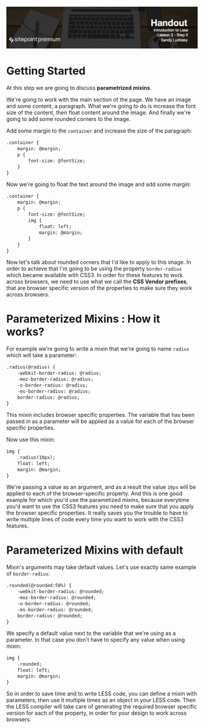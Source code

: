 ![](Introduction_to_Less/headers/3-5.jpg)
# Getting Started

At this step we are going to discuss **parametrized mixins**.

We're going to work with the main section of the page. We have an image and some content, a paragraph. What we're going to do is increase the font size of the content, then float content around the image. And finally we're going to add some rounded corners to the image.

Add some margin to the `container` and increase the size of the paragraph:

```less
.container {
	margin: @margin;
	p {
		font-size: @fontSize;
	}
}
```

Now we're going to float the text around the image and add some margin:

```less
.container {
	margin: @margin;
	p {
		font-size: @fontSize;
		img {
			float: left;
			margin: @margin;
		}
	}
}
```

Now let's talk about rounded corners that I'd like to apply to this image. In order to achieve that I'm going to be using the property `border-radius` which became available with CSS3. In order for these features to work across browsers, we need to use what we call the **CSS Vendor prefixes**, that are browser specific version of the properties to make sure they work across browsers.

# Parameterized Mixins : How it works?

For example we're going to write a mixin that we're going to name `radius` which will take a parameter:

```less
.radius(@radius) {
	-webkit-border-radius: @radius;
	-moz-border-radius: @radius;	
	-o-border-radius: @radius;
	-ms-border-radius: @radius;
	border-radius: @radius;
}
```

This mixin includes browser specific properties. The variable that has been passed in as a parameter will be applied as a value for each of the browser specific properties.

Now use this mixin:

```less
img {
	.radius(10px);		
	float: left;
	margin: @margin;
}
```

We're passing a value as an argument, and as a result the value `10px` will be applied to each of the browser-specific property. And this is one good example for which you'd use the parametized mixins, because everytime you'd want to use the CSS3 features you need to make sure that you apply the browser specific properties. It really saves you the trouble to have to write multiple lines of code every time you want to work with the CSS3 features.

# Parameterized Mixins with default

Mixin's arguments may take default values. Let's use exactly same example of `border-radius`:

```less
.rounded(@rounded:50%) {
	-webkit-border-radius: @rounded; 
	-moz-border-radius: @rounded;	
	-o-border-radius: @rounded;		
	-ms-border-radius: @rounded;		
	border-radius: @rounded;
}
```

We specify a default value next to the variable that we're using as a parameter. In that case you don't have to specify any value when using mixin:

```less
img {
	.rounded;	
	float: left;
	margin: @margin;
}
```

So in order to save time and to write LESS code, you can define a mixin with parameters, then use it multiple times as an object in your LESS code. Then the LESS compiler will take care of generating the required browser specific version for each of the property, in order for your design to work across browsers.